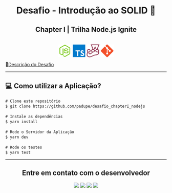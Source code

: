 <div align="center">
    <h1>Desafio - Introdução ao SOLID 🚀</h1>
    <h2>Chapter I | Trilha Node.js Ignite</h2>
</div>

<div align="center" style="display: inline_block"><br>
    <img align="center" alt="Padupe-Node" height="40" width="40" src="https://github.com/devicons/devicon/blob/master/icons/nodejs/nodejs-original.svg">
    <img align="center" alt="Padupe-Ts" height="40" width="40" src="https://raw.githubusercontent.com/devicons/devicon/master/icons/typescript/typescript-plain.svg">
    <img align="center" alt="Padupe-Jest" height="40" width="40" src="https://github.com/devicons/devicon/blob/master/icons/jest/jest-plain.svg">
    <img align="center" alt="Padupe-Git" height="40" width="40" src="https://github.com/devicons/devicon/blob/master/icons/git/git-original.svg">
</div>

📖[Descrição do Desafio](https://www.notion.so/Desafio-01-Conceitos-do-Node-js-59ccb235aecd43a6a06bf09a24e7ede8 "Descrição do Desafio")

---

## 💻 Como utilizar a Aplicação?

```
# Clone este repositório
$ git clone https://github.com/padupe/desafio_chapterI_nodejs

# Instale as dependências
$ yarn install

# Rode o Servidor da Aplicação
$ yarn dev

# Rode os testes
$ yarn test

```

---

<div align="center">
    <h2>Entre em contato com o desenvolvedor</h2>
  <a href="https://www.linkedin.com/in/paulo-eduardo-peixoto-2155a866/" target="_blank"><img src="https://img.shields.io/badge/LinkedIn-0077B5?style=for-the-badge&logo=linkedin&logoColor=white" target="_blank"></a>
  <a href="mailto:peixoto.pauloeduardo@gmail.com" target="_blank"><img src="https://img.shields.io/badge/Gmail-D14836?style=for-the-badge&logo=gmail&logoColor=white" target="_blank"></a>
 	<a href="https://api.whatsapp.com/send?phone=5512988268618" target="_blank"><img src="https://img.shields.io/badge/WhatsApp-25D366?style=for-the-badge&logo=whatsapp&logoColor=white" target="_blank"></a>
  <a href="https://t.me/Padupe" target="_blank"><img src="https://img.shields.io/badge/Telegram-2CA5E0?style=for-the-badge&logo=telegram&logoColor=white" target="_blank"></a>
</div>
